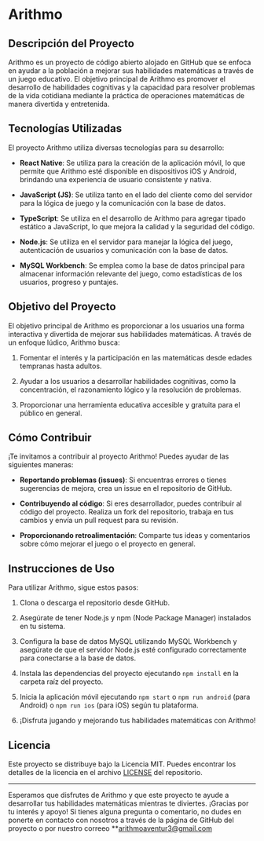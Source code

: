 # Arithmo

## Descripción del Proyecto

Arithmo es un proyecto de código abierto alojado en GitHub que se enfoca en ayudar a la población a mejorar sus habilidades matemáticas a través de un juego educativo. El objetivo principal de Arithmo es promover el desarrollo de habilidades cognitivas y la capacidad para resolver problemas de la vida cotidiana mediante la práctica de operaciones matemáticas de manera divertida y entretenida.

## Tecnologías Utilizadas

El proyecto Arithmo utiliza diversas tecnologías para su desarrollo:

- **React Native**: Se utiliza para la creación de la aplicación móvil, lo que permite que Arithmo esté disponible en dispositivos iOS y Android, brindando una experiencia de usuario consistente y nativa.

- **JavaScript (JS)**: Se utiliza tanto en el lado del cliente como del servidor para la lógica de juego y la comunicación con la base de datos.

- **TypeScript**: Se utiliza en el desarrollo de Arithmo para agregar tipado estático a JavaScript, lo que mejora la calidad y la seguridad del código.

- **Node.js**: Se utiliza en el servidor para manejar la lógica del juego, autenticación de usuarios y comunicación con la base de datos.

- **MySQL Workbench**: Se emplea como la base de datos principal para almacenar información relevante del juego, como estadísticas de los usuarios, progreso y puntajes.

## Objetivo del Proyecto

El objetivo principal de Arithmo es proporcionar a los usuarios una forma interactiva y divertida de mejorar sus habilidades matemáticas. A través de un enfoque lúdico, Arithmo busca:

1. Fomentar el interés y la participación en las matemáticas desde edades tempranas hasta adultos.

2. Ayudar a los usuarios a desarrollar habilidades cognitivas, como la concentración, el razonamiento lógico y la resolución de problemas.

3. Proporcionar una herramienta educativa accesible y gratuita para el público en general.

## Cómo Contribuir

¡Te invitamos a contribuir al proyecto Arithmo! Puedes ayudar de las siguientes maneras:

- **Reportando problemas (issues)**: Si encuentras errores o tienes sugerencias de mejora, crea un issue en el repositorio de GitHub.

- **Contribuyendo al código**: Si eres desarrollador, puedes contribuir al código del proyecto. Realiza un fork del repositorio, trabaja en tus cambios y envía un pull request para su revisión.

- **Proporcionando retroalimentación**: Comparte tus ideas y comentarios sobre cómo mejorar el juego o el proyecto en general.

## Instrucciones de Uso

Para utilizar Arithmo, sigue estos pasos:

1. Clona o descarga el repositorio desde GitHub.

2. Asegúrate de tener Node.js y npm (Node Package Manager) instalados en tu sistema.

3. Configura la base de datos MySQL utilizando MySQL Workbench y asegúrate de que el servidor Node.js esté configurado correctamente para conectarse a la base de datos.

4. Instala las dependencias del proyecto ejecutando `npm install` en la carpeta raíz del proyecto.

5. Inicia la aplicación móvil ejecutando `npm start` o `npm run android` (para Android) o `npm run ios` (para iOS) según tu plataforma.

6. ¡Disfruta jugando y mejorando tus habilidades matemáticas con Arithmo!

## Licencia

Este proyecto se distribuye bajo la Licencia MIT. Puedes encontrar los detalles de la licencia en el archivo [LICENSE](LICENSE) del repositorio.

---

Esperamos que disfrutes de Arithmo y que este proyecto te ayude a desarrollar tus habilidades matemáticas mientras te diviertes. ¡Gracias por tu interés y apoyo! Si tienes alguna pregunta o comentario, no dudes en ponerte en contacto con nosotros a través de la página de GitHub del proyecto o por nuestro correeo **arithmoaventur3@gmail.com
